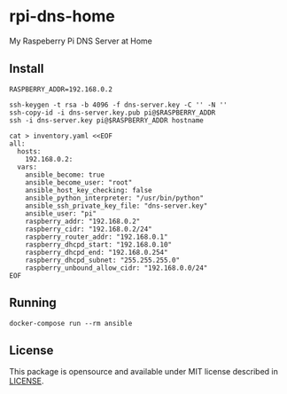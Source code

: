 # rpi-dns-home

My Raspeberry Pi DNS Server at Home

## Install

```
RASPBERRY_ADDR=192.168.0.2
```

```
ssh-keygen -t rsa -b 4096 -f dns-server.key -C '' -N ''
ssh-copy-id -i dns-server.key.pub pi@$RASPBERRY_ADDR
ssh -i dns-server.key pi@$RASPBERRY_ADDR hostname
```

```
cat > inventory.yaml <<EOF
all:
  hosts:
    192.168.0.2:
  vars:
    ansible_become: true
    ansible_become_user: "root"
    ansible_host_key_checking: false
    ansible_python_interpreter: "/usr/bin/python"
    ansible_ssh_private_key_file: "dns-server.key"
    ansible_user: "pi"
    raspberry_addr: "192.168.0.2"
    raspberry_cidr: "192.168.0.2/24"
    raspberry_router_addr: "192.168.0.1"
    raspberry_dhcpd_start: "192.168.0.10"
    raspberry_dhcpd_end: "192.168.0.254"
    raspberry_dhcpd_subnet: "255.255.255.0"
    raspberry_unbound_allow_cidr: "192.168.0.0/24"
EOF
```

## Running

```
docker-compose run --rm ansible
```

## License

This package is opensource and available under MIT license described in
[LICENSE](https://github.com/wandersonwhcr/rpi-dns-home/blob/main/LICENSE).
